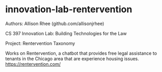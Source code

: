 # innovation-lab-rentervention

Authors:
Allison Rhee (github.com/allisonjrhee)

CS 397 Innovation Lab: Building Technologies for the Law

Project: Rentervention Taxonomy

Works on Rentervention, a chatbot that provides free legal assistance to tenants in the Chicago area that are experience housing issues. https://rentervention.com/
